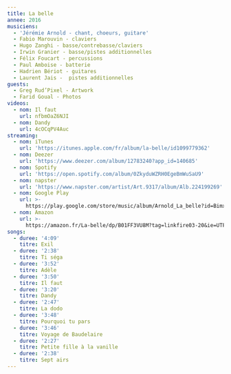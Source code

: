 ```yaml
---
title: La belle
annee: 2016
musiciens:
  - 'Jérémie Arnold - chant, choeurs, guitare'
  - Fabio Marouvin - claviers
  - Hugo Zanghi - basse/contrebasse/claviers
  - Irwin Granier - basse/pistes additionnelles
  - Félix Foucart - percussions
  - Paul Amboise - batterie
  - Hadrien Bériot - guitares
  - Laurent Jais -  pistes additionnelles
guests:
  - Greg Rud’Pixel - Artwork
  - Farid Goual - Photos
videos:
  - nom: Il faut
    url: nfbmOaZ6NJI
  - nom: Dandy
    url: 4cOCqPV4Auc
streaming:
  - nom: iTunes
    url: 'https://itunes.apple.com/fr/album/la-belle/id1099779362'
  - nom: Deezer
    url: 'https://www.deezer.com/album/12783240?app_id=140685'
  - nom: Spotify
    url: 'https://open.spotify.com/album/0ZkyduWZRH0EgeBmWuSaU9'
  - nom: napster
    url: 'https://www.napster.com/artist/Art.9317/album/Alb.224199269'
  - nom: Google Play
    url: >-
      https://play.google.com/store/music/album/Arnold_La_belle?id=Bimxadnfwas44tosmlsnhdfuhbi&PCamRefID=LFV_8ae71c3b908160f307a6db30341e42af
  - nom: Amazon
    url: >-
      https://amazon.fr/La-belle/dp/B01FF3VU8M?tag=linkfire03-20&ie=UTF8&linkCode=as2&ascsubtag=8ae71c3b908160f307a6db30341e42af
songs:
  - duree: '4:09'
    titre: Exil
  - duree: '2:38'
    titre: Ti séga
  - duree: '3:52'
    titre: Adèle
  - duree: '3:50'
    titre: Il faut
  - duree: '3:20'
    titre: Dandy
  - duree: '2:47'
    titre: La dodo
  - duree: '3:48'
    titre: Pourquoi tu pars
  - duree: '3:46'
    titre: Voyage de Baudelaire
  - duree: '2:27'
    titre: Petite fille à la vanille
  - duree: '2:38'
    titre: Sept airs
---
```


